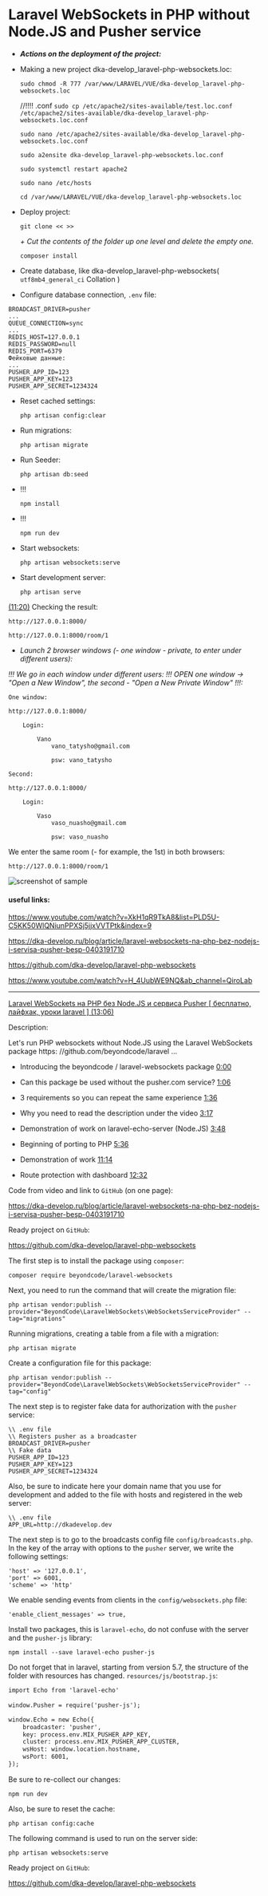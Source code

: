 Laravel WebSockets in PHP without Node.JS and Pusher service
======================

* ***Actions on the deployment of the project:***


- Making a new project dka-develop_laravel-php-websockets.loc:
	
	`sudo chmod -R 777 /var/www/LARAVEL/VUE/dka-develop_laravel-php-websockets.loc`

	//!!!! .conf
	`sudo cp /etc/apache2/sites-available/test.loc.conf /etc/apache2/sites-available/dka-develop_laravel-php-websockets.loc.conf`
			
	`sudo nano /etc/apache2/sites-available/dka-develop_laravel-php-websockets.loc.conf`

	`sudo a2ensite dka-develop_laravel-php-websockets.loc.conf`

	`sudo systemctl restart apache2`

	`sudo nano /etc/hosts`
									
	`cd /var/www/LARAVEL/VUE/dka-develop_laravel-php-websockets.loc`


- Deploy project:

	`git clone << >>`
	
	_+ Сut the contents of the folder up one level and delete the empty one._

	`composer install`

- Create database, like dka-develop_laravel-php-websockets( `utf8mb4_general_ci` Collation )

- Configure database connection, `.env` file:

```		
BROADCAST_DRIVER=pusher
...
QUEUE_CONNECTION=sync
...
REDIS_HOST=127.0.0.1
REDIS_PASSWORD=null
REDIS_PORT=6379
Фейковые данные:
...	
PUSHER_APP_ID=123
PUSHER_APP_KEY=123
PUSHER_APP_SECRET=1234324
```

- Reset cached settings:

	`php artisan config:clear`

- Run migrations:

	`php artisan migrate`

- Run Seeder: 

	`php artisan db:seed`
			
- !!!

	`npm install`

- !!!

	`npm run dev`

- Start websockets:

	`php artisan websockets:serve`

- Start development server:

	`php artisan serve`

[(11:20)]( https://youtu.be/XkH1qR9TkA8?list=PLD5U-C5KK50WlQNiunPPXSj5jjxVVTPtk&t=680 ) Checking the result:

	http://127.0.0.1:8000/
	
	http://127.0.0.1:8000/room/1

- _Launch 2 browser windows (- one window - private, to enter under different users):_

_!!! We go in each window under different users: !!! OPEN one window -> "Open a New Window", the second - "Open a New Private Window" !!!:_

`One window:`

	http://127.0.0.1:8000/

		Login:

			Vano  			
				vano_tatysho@gmail.com
				
				psw: vano_tatysho
														
`Second:`

	http://127.0.0.1:8000/			
	
		Login:
	
			Vaso
				vaso_nuasho@gmail.com
				
				psw: vaso_nuasho
																							
We enter the same room (- for example, the 1st) in both browsers:

	http://127.0.0.1:8000/room/1

![screenshot of sample]( https://github.com/mslobodyanyuk/dka-develop_laravel-php-websockets/blob/master/public/images/1.png )

#### useful links:

<https://www.youtube.com/watch?v=XkH1qR9TkA8&list=PLD5U-C5KK50WlQNiunPPXSj5jjxVVTPtk&index=9>

<https://dka-develop.ru/blog/article/laravel-websockets-na-php-bez-nodejs-i-servisa-pusher-besp-0403191710>

<https://github.com/dka-develop/laravel-php-websockets>

<https://www.youtube.com/watch?v=H_4UubWE9NQ&ab_channel=QiroLab>

---

[Laravel WebSockets на PHP без Node.JS и сервиса Pusher [ бесплатно, лайфхак, уроки laravel ] (13:06)]( https://www.youtube.com/watch?v=XkH1qR9TkA8&list=PLD5U-C5KK50WlQNiunPPXSj5jjxVVTPtk&index=9 )		

Description:

Let's run PHP websockets without Node.JS using the Laravel WebSockets package https: //github.com/beyondcode/laravel ...

- Introducing the beyondcode / laravel-websockets package
[0:00]( https://www.youtube.com/watch?v=XkH1qR9TkA8&list=PLD5U-C5KK50WlQNiunPPXSj5jjxVVTPtk&index=9 )

- Can this package be used without the pusher.com service?
[1:06]( https://youtu.be/XkH1qR9TkA8?list=PLD5U-C5KK50WlQNiunPPXSj5jjxVVTPtk&t=66 )

- 3 requirements so you can repeat the same experience
[1:36]( https://youtu.be/XkH1qR9TkA8?list=PLD5U-C5KK50WlQNiunPPXSj5jjxVVTPtk&t=96 )

- Why you need to read the description under the video
[3:17]( https://youtu.be/XkH1qR9TkA8?list=PLD5U-C5KK50WlQNiunPPXSj5jjxVVTPtk&t=197 )

- Demonstration of work on laravel-echo-server (Node.JS)
[3:48]( https://youtu.be/XkH1qR9TkA8?list=PLD5U-C5KK50WlQNiunPPXSj5jjxVVTPtk&t=228 )

- Beginning of porting to PHP
[5:36]( https://youtu.be/XkH1qR9TkA8?list=PLD5U-C5KK50WlQNiunPPXSj5jjxVVTPtk&t=336 )

- Demonstration of work
[11:14]( https://youtu.be/XkH1qR9TkA8?list=PLD5U-C5KK50WlQNiunPPXSj5jjxVVTPtk&t=674 )

- Route protection with dashboard
[12:32]( https://youtu.be/XkH1qR9TkA8?list=PLD5U-C5KK50WlQNiunPPXSj5jjxVVTPtk&t=752 )

Code from video and link to `GitHub` (on one page):

<https://dka-develop.ru/blog/article/laravel-websockets-na-php-bez-nodejs-i-servisa-pusher-besp-0403191710>

Ready project on `GitHub`:

<https://github.com/dka-develop/laravel-php-websockets>

The first step is to install the package using `composer`:

	composer require beyondcode/laravel-websockets
	
Next, you need to run the command that will create the migration file:

	php artisan vendor:publish --provider="BeyondCode\LaravelWebSockets\WebSocketsServiceProvider" --tag="migrations"
	
Running migrations, creating a table from a file with a migration:

	php artisan migrate
	
Create a configuration file for this package:

	php artisan vendor:publish --provider="BeyondCode\LaravelWebSockets\WebSocketsServiceProvider" --tag="config"

The next step is to register fake data for authorization with the `pusher` service:

```
\\ .env file
\\ Registers pusher as a broadcaster
BROADCAST_DRIVER=pusher
\\ Fake data
PUSHER_APP_ID=123
PUSHER_APP_KEY=123
PUSHER_APP_SECRET=1234324
```

Also, be sure to indicate here your domain name that you use for development and added to the file with hosts and registered in the web server:

```
\\ .env file
APP_URL=http://dkadevelop.dev
```

The next step is to go to the broadcasts config file `config/broadcasts.php`. In the key of the array with options to the `pusher` server, we write the following settings:

```
'host' => '127.0.0.1',
'port' => 6001,
'scheme' => 'http'
```

We enable sending events from clients in the `config/websockets.php` file:

	'enable_client_messages' => true,

Install two packages, this is `laravel-echo`, do not confuse with the server and the `pusher-js` library:

	npm install --save laravel-echo pusher-js

Do not forget that in laravel, starting from version 5.7, the structure of the folder with resources has changed. `resources/js/bootstrap.js`:

```html
import Echo from 'laravel-echo'
    
window.Pusher = require('pusher-js');

window.Echo = new Echo({
    broadcaster: 'pusher',
    key: process.env.MIX_PUSHER_APP_KEY,
    cluster: process.env.MIX_PUSHER_APP_CLUSTER,
    wsHost: window.location.hostname,
    wsPort: 6001,
});
```

Be sure to re-collect our changes:

	npm run dev
	
Also, be sure to reset the cache:

	php artisan config:cache
	
The following command is used to run on the server side:

	php artisan websockets:serve
	
Ready project on `GitHub`:

<https://github.com/dka-develop/laravel-php-websockets>
